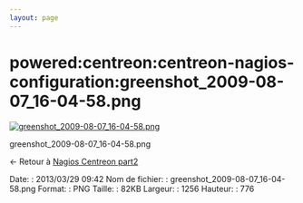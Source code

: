 ```yaml
---
layout: page
---
```


powered:centreon:centreon-nagios-configuration:greenshot\_2009-08-07\_16-04-58.png
==================================================================================

[![greenshot\_2009-08-07\_16-04-58.png](../../..//assets/media/powered/centreon/centreon-nagios-configuration/greenshot_2009-08-07_16-04-58.png@cache=&w=899&h=556 "greenshot_2009-08-07_16-04-58.png")](../../..//assets/media/powered/centreon/centreon-nagios-configuration/greenshot_2009-08-07_16-04-58.png@cache= "Afficher le fichier original")

greenshot\_2009-08-07\_16-04-58.png

← Retour à [Nagios Centreon
part2](../../../../centreon/nagios-centreon-part2.html "centreon:nagios-centreon-part2")

Date:
:   2013/03/29 09:42
Nom de fichier:
:   greenshot\_2009-08-07\_16-04-58.png
Format:
:   PNG
Taille:
:   82KB
Largeur:
:   1256
Hauteur:
:   776

